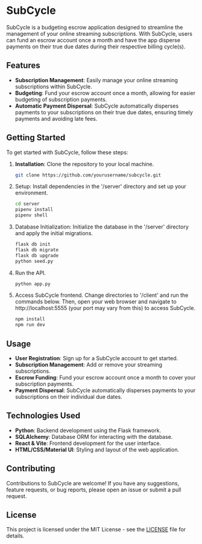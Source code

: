 # SubCycle

SubCycle is a budgeting escrow application designed to streamline the management of your online streaming subscriptions. With SubCycle, users can fund an escrow account once a month and have the app disperse payments on their true due dates during their respective billing cycle(s).

## Features

- **Subscription Management**: Easily manage your online streaming subscriptions within SubCycle.
- **Budgeting**: Fund your escrow account once a month, allowing for easier budgeting of subscription payments.
- **Automatic Payment Dispersal**: SubCycle automatically disperses payments to your subscriptions on their true due dates, ensuring timely payments and avoiding late fees.

## Getting Started

To get started with SubCycle, follow these steps:

1. **Installation**: Clone the repository to your local machine.

   ```bash
   git clone https://github.com/yourusername/subcycle.git

2. Setup: Install dependencies in the '/server' directory and set up your environment.

    ```bash
    cd server
    pipenv install
    pipenv shell

3. Database Initialization: Initialize the database in the '/server' directory and apply the initial migrations.

    ```bash
    flask db init
    flask db migrate
    flask db upgrade
    python seed.py

4. Run the API.

    ```bash
    python app.py

5. Access SubCycle frontend. Change directories to '/client' and run the commands below. Then, open your web browser and navigate to http://localhost:5555 (your port may vary from this) to access SubCycle. 

    ```bash
    npm install
    npm run dev

## Usage

- **User Registration**: Sign up for a SubCycle account to get started.
- **Subscription Management**: Add or remove your streaming subscriptions.
- **Escrow Funding**: Fund your escrow account once a month to cover your subscription payments.
- **Payment Dispersal**: SubCycle automatically disperses payments to your subscriptions on their individual due dates.

## Technologies Used

- **Python**: Backend development using the Flask framework.
- **SQLAlchemy**: Database ORM for interacting with the database.
- **React & Vite**: Frontend development for the user interface.
- **HTML/CSS/Material UI**: Styling and layout of the web application.

## Contributing

Contributions to SubCycle are welcome! If you have any suggestions, feature requests, or bug reports, please open an issue or submit a pull request.

## License

This project is licensed under the MIT License - see the [LICENSE](LICENSE) file for details.


